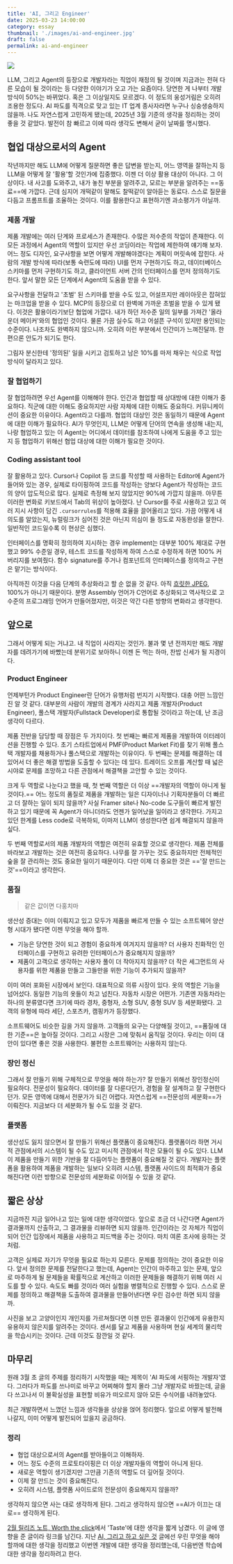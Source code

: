 ```yaml
---
title: 'AI, 그리고 Engineer'
date: 2025-03-23 14:00:00
category: essay
thumbnail: './images/ai-and-engineer.jpg'
draft: false
permalink: ai-and-engineer
---
```


![](./images/ai-and-engineer.jpg)

LLM, 그리고 Agent의 등장으로 개발자라는 직업이 재정의 될 것이며 지금과는 전혀 다른 모습이 될 것이라는 등 다양한 이야기가 오고 가는 요즘이다. 당연한 게 나부터 개발 방식이 50%는 바뀌었다. 혹은 그 이상일지도 모르겠다. 이 정도의 웅성거림은 오히려 조용한 정도다. AI 파도를 직격으로 맞고 있는 IT 업계 종사자라면 누구나 싱숭생숭하지 않을까. 나도 자연스럽게 고민하게 됐는데, 2025년 3월 기준의 생각을 정리하는 것이 좋을 것 같았다. 발전이 참 빠르고 이에 따라 생각도 변해서 굳이 날짜를 명시했다.

## 협업 대상으로서의 Agent
작년까지만 해도 LLM에 어떻게 질문하면 좋은 답변을 받는지, 어느 영역을 잘하는지 등 LLM을 어떻게 잘 '활용'할 것인가에 집중했다. 이젠 더 이상 활용 대상이 아니다. 그 이상이다. 내 사고를 도와주고, 내가 놓친 부분을 알려주고, 모르는 부분을 알려주는 ==동료==에 가깝다. 근데 심지어 개떡같이 말해도 찰떡같이 알아듣는 동료다. 스스로 질문을 다듬고 프롬프트를 조율하는 것이다. 이를 활용한다고 표현하기엔 과소평가가 아닐까.

### 제품 개발
제품 개발에는 여러 단계와 프로세스가 존재한다. 수많은 저수준의 작업이 존재한다. 이 모든 과정에서 Agent의 역할이 있지만 우선 코딩이라는 작업에 제한하여 얘기해 보자. 어느 정도 디자인, 요구사항을 보면 어떻게 개발해야겠다는 계획이 머릿속에 잡힌다. 사람의 개발 방식에 따라(보통 숙련도에 따라) UI를 먼저 구현하기도 하고, 데이터베이스 스키마를 먼저 구현하기도 하고, 클라이언트 서버 간의 인터페이스를 먼저 정의하기도 한다. 앞서 말한 모든 단계에서 Agent의 도움을 받을 수 있다.

요구사항을 전달하고 '초벌' 된 스키마를 받을 수도 있고, 어설프지만 레이아웃은 잡혀있는 마크업을 받을 수 있다. MCP의 등장으로 더 완벽에 가까운 초벌을 받을 수 있게 됐다. 이것은 활용이라기보단 협업에 가깝다. 내가 하던 저수준 일의 일부를 가져간 '올라운더 메이커'와의 협업인 것이다. 물론 가끔 실수도 하고 어설픈 구석이 있지만 용인되는 수준이다. 나조차도 완벽하지 않으니까. 오히려 이런 부분에서 인간미가 느껴진달까. 한편으론 안도가 되기도 한다.

그림자 분신한테 '정의된' 일을 시키고 검토하고 남은 10%를 마저 채우는 식으로 작업 방식이 달라지고 있다. 

### 잘 협업하기
잘 협업하려면 우선 Agent를 이해해야 한다. 인간과 협업할 때 상대방에 대한 이해가 중요하다. 직군에 대한 이해도 중요하지만 사람 자체에 대한 이해도 중요하다. 커뮤니케이션이 중요한 이유이다. Agent라고 다를까. 협업의 대상인 것은 동일하기 때문에 Agent에 대한 이해가 필요하다. AI가 무엇인지, LLM은 어떻게 단어의 연속을 생성해 내는지, 나랑 협업하고 있는 이 Agent는 어디에서 데이터를 참조하여 나에게 도움을 주고 있는지 등 협업하기 위해선 협업 대상에 대한 이해가 필요한 것이다.

### Coding assistant tool
잘 활용하고 있다. Cursor나 Copilot 등 코드를 작성할 때 사용하는 Editor에 Agent가 들어와 있는 경우, 실제로 타이핑하여 코드를 작성하는 양보다 Agent가 작성하는 코드의 양이 압도적으로 많다. 실제로 측정해 보지 않았지만 90%에 가깝지 않을까. 아무튼 이러한 변화로 키보드에서 Tab의 위상이 높아졌다. 난 Cursor를 주로 사용하고 있고 여러 지시 사항이 담긴 `.cursorrules`를 적용해 효율을 끌어올리고 있다. 가끔 어떻게 내 의도를 알았는지, 뉴럴링크가 심어진 것은 아닌지 의심이 들 정도로 자동완성을 잘한다. 일반적인 코드일수록 이 현상은 심했다.

인터페이스를 명확히 정의하여 지시하는 경우 implement는 대부분 100% 제대로 구현했고 99% 수준일 경우, 테스트 코드를 작성하게 하여 스스로 수정하게 하면 100% 커버리지를 보여줬다. 함수 signature를 주거나 컴포넌트의 인터페이스를 정의하고 구현은 맡기는 방식이다.

아직까진 이것을 다음 단계의 추상화라고 할 순 없을 것 같다. 아직 [흐릿한 JPEG](https://www.newyorker.com/tech/annals-of-technology/chatgpt-is-a-blurry-jpeg-of-the-web), 100%가 아니기 때문이다. 분명 Assembly 언어가 C언어로 추상화되고 역사적으로 고수준의 프로그래밍 언어가 만들어졌지만, 이것은 약간 다른 방향의 변화라고 생각한다.

## 앞으로
그래서 어떻게 되는 거냐고. 내 직업이 사라지는 것인가. 불과 몇 년 전까지만 해도 개발자를 데려가기에 바빴는데 분위기로 보아하니 이젠 돈 먹는 하마, 찬밥 신세가 될 지경이다.

### Product Engineer
언제부턴가 Product Engineer란 단어가 유행처럼 번지기 시작했다. 대충 어떤 느낌인진 알 것 같다. 대부분의 사람이 개발의 경계가 사라지고 제품 개발자(Product Engineer), 풀스택 개발자(Fullstack Developer)로 통합될 것이라고 하는데, 난 조금 생각이 다르다.

제품 전반을 담당할 때 장점은 두 가지이다. 첫 번째는 빠르게 제품을 개발하여 이터레이션을 진행할 수 있다. 초기 스타트업에서 PMF(Product Market Fit)를 찾기 위해 풀스택 개발자를 채용하거나 풀스택으로 개발하는 이유이다. 두 번째는 문제를 해결하는 데 있어서 더 좋은 해결 방법을 도출할 수 있다는 데 있다. 트레이드 오프를 계산할 때 넓은 시야로 문제를 조망하고 다른 관점에서 해결책을 고안할 수 있는 것이다.

크게 두 역할로 나눈다고 했을 때, 첫 번째 역할은 더 이상 ==개발자의 역할이 아니게 될 것이다.== 어느 정도의 품질로 제품을 개발하는 일은 디자이너나 기획자분들이 더 빠르고 더 잘하는 일이 되지 않을까? 사실 Framer site나 No-code 도구들이 빠르게 발전하고 있기 때문에 꼭 Agent가 아니더라도 언젠가 일어났을 일이라고 생각한다. 가지고 있던 한계를 Less code로 극복하되, 이마저 LLM이 생성한다면 쉽게 해결되지 않을까 싶다.

두 번째 역할로서의 제품 개발자의 역할은 여전히 유효할 것으로 생각한다. 제품 전체를 바라보고 개발하는 것은 여전히 중요하다. 나무를 잘 가꾸는 것도 중요하지만 전체적인 숲을 잘 관리하는 것도 중요한 일이기 때문이다. 다만 이제 더 중요한 것은 =='잘 만드는 것'==이라고 생각한다.

### 품질
> 같은 값이면 다홍치마

생산성 증대는 이미 이뤄지고 있고 모두가 제품을 빠르게 만들 수 있는 소프트웨어 양산형 시대가 됐다면 이젠 무엇을 해야 할까.
- 기능은 당연한 것이 되고 경험이 중요하게 여겨지지 않을까? 더 사용자 친화적인 인터페이스를 구현하고 유려한 인터페이스가 중요해지지 않을까?
- 제품이 고객으로 생각하는 사용자 풀이 더 작아지지 않을까? 더 작은 세그먼트의 사용자를 위한 제품을 만들고 그들만을 위한 기능이 추가되지 않을까?

이미 여러 포화된 시장에서 보인다. 대표적으로 의류 시장이 있다. 옷의 역할은 기능을 넘어섰다. 동일한 기능의 옷들이 차고 넘친다. 자동차 시장은 어떤가. 기존엔 자동차라는 하나의 분류였다면 크기에 따라 경차, 중형자, 소형 SUV, 중형 SUV 등 세분화됐다. 고객의 유형에 따라 세단, 스포츠카, 캠핑카가 등장했다.

소프트웨어도 비슷한 길을 가지 않을까. 고객들의 요구는 다양해질 것이고, ==품질에 대한 기준==은 높아질 것이다. 그리고 시장은 그에 맞춰서 움직일 것이다. 우리는 이미 대안이 있다면 좋은 것을 사용한다. 불편한 소프트웨어는 사용하지 않는다.

### 장인 정신
그래서 잘 만들기 위해 구체적으로 무엇을 해야 하는가? 잘 만들기 위해선 장인정신이 필요하다. 전문성이 필요하다. 데이터를 잘 다룬다던가, 경험을 잘 설계하고 잘 구현한다던가. 모든 영역에 대해서 전문가가 되긴 어렵다. 자연스럽게 ==전문성의 세분화==가 이뤄진다. 지금보다 더 세분화가 될 수도 있을 것 같다.

### 플랫폼
생산성도 잃지 않으면서 잘 만들기 위해선 플랫폼이 중요해진다. 플랫폼이라 하면 거시적 관점에서의 시스템이 될 수도 있고 미시적 관점에서 작은 모듈이 될 수도 있다. LLM이 제품을 만들기 위한 기반을 잘 다듬어두는 플랫폼이 중요해질 것 같다. 개발자는 플랫폼을 활용하여 제품을 개발하는 일보다 오히려 시스템, 플랫폼 사이드의 최적화가 중요해진다면 이런 방향으로 전문성의 세분화로 이어질 수 있을 것 같다.

## 짧은 상상
지금까진 지금 일어나고 있는 일에 대한 생각이었다. 앞으로 조금 더 나간다면 Agent가 결과물까지 산출하고, 그 결과물을 리뷰하면 되지 않을까. 인간이라는 것 자체가 직업이 되어 인간 입장에서 제품을 사용하고 피드백을 주는 것이다. 마치 여론 조사에 응하는 것처럼.

고객은 실제로 자기가 무엇을 필요로 하는지 모른다. 문제를 정의하는 것이 중요한 이유다. 앞서 정의한 문제를 전달한다고 했는데, Agent는 인간이 마주하고 있는 문제, 앞으로 마주하게 될 문제들을 확률적으로 계산하고 이러한 문제들을 해결하기 위해 여러 시도를 할 수 있다. 속도도 빠를 것이라 여러 실험을 병렬적으로 진행할 수 있다. 스스로 문제를 정의하고 해결책을 도출하여 결과물을 만들어낸다면 우린 검수만 하면 되지 않을까. 

사진을 보고 고양이인지 개인지를 가르쳐줬다면 이젠 만든 결과물이 인간에게 유용한지 유용하지 않은지를 알려주는 것이다. 센서를 달고 제품을 사용하며 현실 세계의 물리학을 학습시키는 것이다. 근데 이것도 잠깐일 것 같다.

## 마무리
원래 3월 초 글의 주제를 정리하기 시작했을 때는 제목이 'AI 파도에 서핑하는 개발자'였다. 그러다가 파도를 쓰나미로 바꾸고 어찌해야 할지 몰라 그냥 개발자로 바꿨는데, 글을 다 쓰고나서 이 불확실성을 표현할 비유가 떠오르지 않아 모든 수식어를 내려놓았다.

최근 개발하면서 느꼈던 느낌과 생각들을 상상을 얹어 정리했다. 앞으로 어떻게 발전해 나갈지, 이미 어떻게 발전되어 있을지 궁금하다.

### 정리
- 협업 대상으로서의 Agent를 받아들이고 이해하자.
- 어느 정도 수준의 프로토타이핑은 더 이상 개발자들의 역할이 아니게 된다.
- 새로운 역할이 생기겠지만 그만큼 기존의 역할도 더 깊어질 것이다.
- 이제 잘 만드는 것이 중요해진다.
- 오히려 시스템, 플랫폼 사이드로의 전문성이 중요해지지 않을까?

생각하지 않으면 사는 대로 생각하게 된다. 그리고 생각하지 않으면 ==AI가 이끄는 대로== 생각하게 된다.

[2월 릴리즈 노트, Worth the click](https://jbee.io/articles/essay/release-note-2025-02#worth-the-click)에서 'Taste'에 대한 생각을 짧게 남겼다. 이 글에 영향을 준 글이라 링크를 남긴다. 지난 [AI, 그리고 하고 싶은 것](https://jbee.io/articles/essay/what-i-want-to-do-and-ai) 글에선 우린 무엇을 해야 할까에 대한 생각을 정리했고 이번엔 개발에 대한 생각을 정리했는데, 다음번엔 학습에 대한 생각을 정리하려고 한다.
